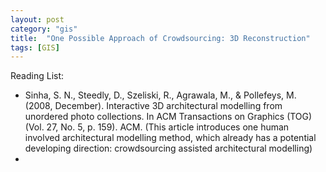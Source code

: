 ```yaml
---
layout: post
category: "gis"
title:  "One Possible Approach of Crowdsourcing: 3D Reconstruction"
tags: [GIS]
---
```

Reading List:

* Sinha, S. N., Steedly, D., Szeliski, R., Agrawala, M., & Pollefeys, M. (2008, December). Interactive 3D architectural modelling from unordered photo collections. In ACM Transactions on Graphics (TOG) (Vol. 27, No. 5, p. 159). ACM. (This article introduces one human involved architectural modelling method, which already has a potential developing direction: crowdsourcing assisted architectural modelling)
* 
